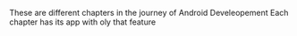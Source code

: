 These are different chapters in the journey of Android Develeopement 
Each chapter has its app with oly that feature
